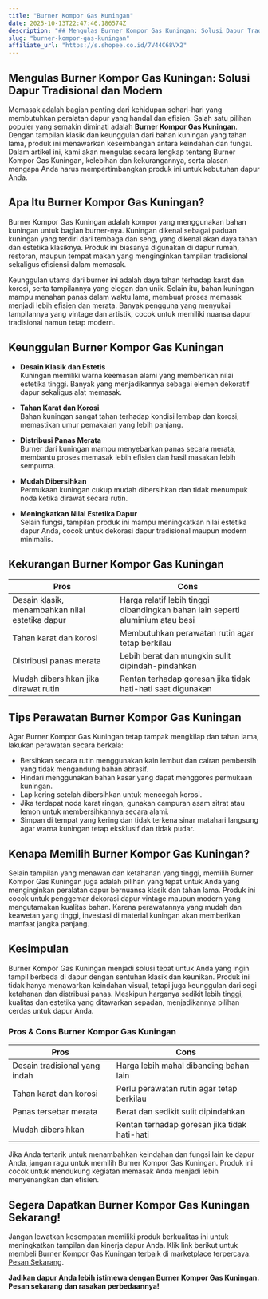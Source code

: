 ```yaml
---
title: "Burner Kompor Gas Kuningan"
date: 2025-10-13T22:47:46.186574Z
description: "## Mengulas Burner Kompor Gas Kuningan: Solusi Dapur Tradisional dan Modern..."
slug: "burner-kompor-gas-kuningan"
affiliate_url: "https://s.shopee.co.id/7V44C68VX2"
---
```

## Mengulas Burner Kompor Gas Kuningan: Solusi Dapur Tradisional dan Modern

Memasak adalah bagian penting dari kehidupan sehari-hari yang membutuhkan peralatan dapur yang handal dan efisien. Salah satu pilihan populer yang semakin diminati adalah **Burner Kompor Gas Kuningan**. Dengan tampilan klasik dan keunggulan dari bahan kuningan yang tahan lama, produk ini menawarkan keseimbangan antara keindahan dan fungsi. Dalam artikel ini, kami akan mengulas secara lengkap tentang Burner Kompor Gas Kuningan, kelebihan dan kekurangannya, serta alasan mengapa Anda harus mempertimbangkan produk ini untuk kebutuhan dapur Anda.

## Apa Itu Burner Kompor Gas Kuningan?

Burner Kompor Gas Kuningan adalah kompor yang menggunakan bahan kuningan untuk bagian burner-nya. Kuningan dikenal sebagai paduan kuningan yang terdiri dari tembaga dan seng, yang dikenal akan daya tahan dan estetika klasiknya. Produk ini biasanya digunakan di dapur rumah, restoran, maupun tempat makan yang menginginkan tampilan tradisional sekaligus efisiensi dalam memasak.

Keunggulan utama dari burner ini adalah daya tahan terhadap karat dan korosi, serta tampilannya yang elegan dan unik. Selain itu, bahan kuningan mampu menahan panas dalam waktu lama, membuat proses memasak menjadi lebih efisien dan merata. Banyak pengguna yang menyukai tampilannya yang vintage dan artistik, cocok untuk memiliki nuansa dapur tradisional namun tetap modern.

## Keunggulan Burner Kompor Gas Kuningan

- **Desain Klasik dan Estetis**  
  Kuningan memiliki warna keemasan alami yang memberikan nilai estetika tinggi. Banyak yang menjadikannya sebagai elemen dekoratif dapur sekaligus alat memasak.

- **Tahan Karat dan Korosi**  
  Bahan kuningan sangat tahan terhadap kondisi lembap dan korosi, memastikan umur pemakaian yang lebih panjang.

- **Distribusi Panas Merata**  
  Burner dari kuningan mampu menyebarkan panas secara merata, membantu proses memasak lebih efisien dan hasil masakan lebih sempurna.

- **Mudah Dibersihkan**  
  Permukaan kuningan cukup mudah dibersihkan dan tidak menumpuk noda ketika dirawat secara rutin.

- **Meningkatkan Nilai Estetika Dapur**  
  Selain fungsi, tampilan produk ini mampu meningkatkan nilai estetika dapur Anda, cocok untuk dekorasi dapur tradisional maupun modern minimalis.

## Kekurangan Burner Kompor Gas Kuningan

| **Pros** | **Cons** |
|---|---|
| Desain klasik, menambahkan nilai estetika dapur | Harga relatif lebih tinggi dibandingkan bahan lain seperti aluminium atau besi |
| Tahan karat dan korosi | Membutuhkan perawatan rutin agar tetap berkilau |
| Distribusi panas merata | Lebih berat dan mungkin sulit dipindah-pindahkan |
| Mudah dibersihkan jika dirawat rutin | Rentan terhadap goresan jika tidak hati-hati saat digunakan |

## Tips Perawatan Burner Kompor Gas Kuningan

Agar Burner Kompor Gas Kuningan tetap tampak mengkilap dan tahan lama, lakukan perawatan secara berkala:

- Bersihkan secara rutin menggunakan kain lembut dan cairan pembersih yang tidak mengandung bahan abrasif.
- Hindari menggunakan bahan kasar yang dapat menggores permukaan kuningan.
- Lap kering setelah dibersihkan untuk mencegah korosi.
- Jika terdapat noda karat ringan, gunakan campuran asam sitrat atau lemon untuk membersihkannya secara alami.
- Simpan di tempat yang kering dan tidak terkena sinar matahari langsung agar warna kuningan tetap eksklusif dan tidak pudar.

## Kenapa Memilih Burner Kompor Gas Kuningan?

Selain tampilan yang menawan dan ketahanan yang tinggi, memilih Burner Kompor Gas Kuningan juga adalah pilihan yang tepat untuk Anda yang menginginkan peralatan dapur bernuansa klasik dan tahan lama. Produk ini cocok untuk penggemar dekorasi dapur vintage maupun modern yang mengutamakan kualitas bahan. Karena perawatannya yang mudah dan keawetan yang tinggi, investasi di material kuningan akan memberikan manfaat jangka panjang.

## Kesimpulan

Burner Kompor Gas Kuningan menjadi solusi tepat untuk Anda yang ingin tampil berbeda di dapur dengan sentuhan klasik dan keunikan. Produk ini tidak hanya menawarkan keindahan visual, tetapi juga keunggulan dari segi ketahanan dan distribusi panas. Meskipun harganya sedikit lebih tinggi, kualitas dan estetika yang ditawarkan sepadan, menjadikannya pilihan cerdas untuk dapur Anda.

### Pros & Cons Burner Kompor Gas Kuningan

| **Pros** | **Cons** |
|---|---|
| Desain tradisional yang indah | Harga lebih mahal dibanding bahan lain |
| Tahan karat dan korosi | Perlu perawatan rutin agar tetap berkilau |
| Panas tersebar merata | Berat dan sedikit sulit dipindahkan |
| Mudah dibersihkan | Rentan terhadap goresan jika tidak hati-hati |

Jika Anda tertarik untuk menambahkan keindahan dan fungsi lain ke dapur Anda, jangan ragu untuk memilih Burner Kompor Gas Kuningan. Produk ini cocok untuk mendukung kegiatan memasak Anda menjadi lebih menyenangkan dan efisien.

## Segera Dapatkan Burner Kompor Gas Kuningan Sekarang!

Jangan lewatkan kesempatan memiliki produk berkualitas ini untuk meningkatkan tampilan dan kinerja dapur Anda. Klik link berikut untuk membeli Burner Kompor Gas Kuningan terbaik di marketplace terpercaya: [Pesan Sekarang](https://s.shopee.co.id/7V44C68VX2).

**Jadikan dapur Anda lebih istimewa dengan Burner Kompor Gas Kuningan. Pesan sekarang dan rasakan perbedaannya!**